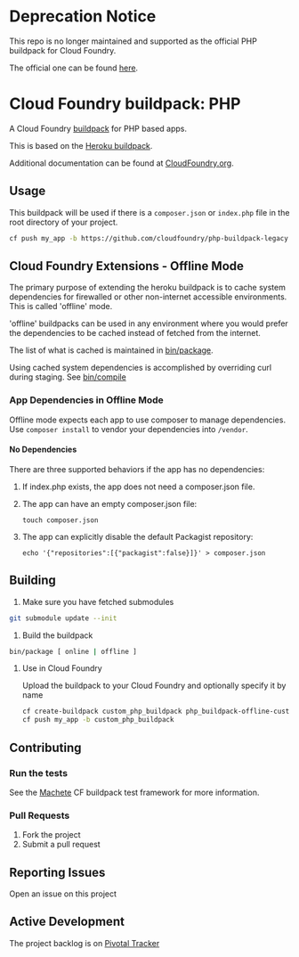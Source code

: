 # Deprecation Notice


This repo is no longer maintained and supported as the official PHP buildpack for Cloud Foundry.

The official one can be found [here](https://github.com/cloudfoundry/php-buildpack).

# Cloud Foundry buildpack: PHP

A Cloud Foundry [buildpack](http://docs.cloudfoundry.org/buildpacks/) for PHP based apps.

This is based on the [Heroku buildpack](https://github.com/heroku/heroku-buildpack-php).

Additional documentation can be found at [CloudFoundry.org](http://docs.cloudfoundry.org/buildpacks/).
## Usage

This buildpack will be used if there is a `composer.json` or `index.php` file in the root directory of your project.

```bash
cf push my_app -b https://github.com/cloudfoundry/php-buildpack-legacy.git
```

## Cloud Foundry Extensions - Offline Mode

The primary purpose of extending the heroku buildpack is to cache system dependencies for firewalled or other non-internet accessible environments. This is called 'offline' mode.

'offline' buildpacks can be used in any environment where you would prefer the dependencies to be cached instead of fetched from the internet.

The list of what is cached is maintained in [bin/package](bin/package).

Using cached system dependencies is accomplished by overriding curl during staging. See [bin/compile](bin/compile#L44-48)

### App Dependencies in Offline Mode
Offline mode expects each app to use composer to manage dependencies. Use `composer install` to vendor your dependencies into `/vendor`.

#### No Dependencies

There are three supported behaviors if the app has no dependencies:

1. If index.php exists, the app does not need a composer.json file.

1. The app can have an empty composer.json file:

    `touch composer.json`

1. The app can explicitly disable the default Packagist repository:

    `echo '{"repositories":[{"packagist":false}]}' > composer.json`

## Building
1. Make sure you have fetched submodules

  ```bash
  git submodule update --init
  ```

1. Build the buildpack

  ```bash
  bin/package [ online | offline ]
  ```

1. Use in Cloud Foundry

    Upload the buildpack to your Cloud Foundry and optionally specify it by name

    ```bash
    cf create-buildpack custom_php_buildpack php_buildpack-offline-custom.zip 1
    cf push my_app -b custom_php_buildpack
    ```

## Contributing

### Run the tests

See the [Machete](https://github.com/cf-buildpacks/machete) CF buildpack test framework for more information.

### Pull Requests

1. Fork the project
1. Submit a pull request

## Reporting Issues

Open an issue on this project

## Active Development

The project backlog is on [Pivotal Tracker](https://www.pivotaltracker.com/projects/1042066)
